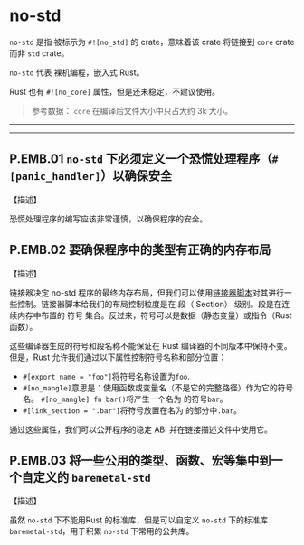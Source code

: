 # no-std 

`no-std` 是指 被标示为 `#![no_std]` 的 crate，意味着该 crate 将链接到 `core` crate 而非 `std` crate。

`no-std`  代表 裸机编程，嵌入式 Rust。

Rust 也有 `#![no_core]` 属性，但是还未稳定，不建议使用。

>  参考数据： `core` 在编译后文件大小中只占大约 3k 大小。

---
<!-- toc -->
---

## P.EMB.01   `no-std` 下必须定义一个恐慌处理程序（`#[panic_handler]`）以确保安全

【描述】

恐慌处理程序的编写应该非常谨慎，以确保程序的安全。

## P.EMB.02   要确保程序中的类型有正确的内存布局

【描述】

链接器决定 no-std 程序的最终内存布局，但我们可以使用[链接器脚本](https://sourceware.org/binutils/docs/ld/Scripts.html)对其进行一些控制。链接器脚本给我们的布局控制粒度是在 段（ Section） 级别。段是在连续内存中布置的 符号 集合。反过来，符号可以是数据（静态变量）或指令（Rust 函数）。

这些编译器生成的符号和段名称不能保证在 Rust 编译器的不同版本中保持不变。但是，Rust 允许我们通过以下属性控制符号名称和部分位置：

- `#[export_name = "foo"]`将符号名称设置为`foo`.
- `#[no_mangle]`意思是：使用函数或变量名（不是它的完整路径）作为它的符号名。 `#[no_mangle] fn bar()`将产生一个名为 的符号`bar`。
- `#[link_section = ".bar"]`将符号放置在名为 的部分中`.bar`。

通过这些属性，我们可以公开程序的稳定 ABI 并在链接描述文件中使用它。

## P.EMB.03   将一些公用的类型、函数、宏等集中到一个自定义的 `baremetal-std`

【描述】

虽然 `no-std` 下不能用Rust 的标准库，但是可以自定义 `no-std` 下的标准库 `baremetal-std`，用于积累 `no-std` 下常用的公共库。

